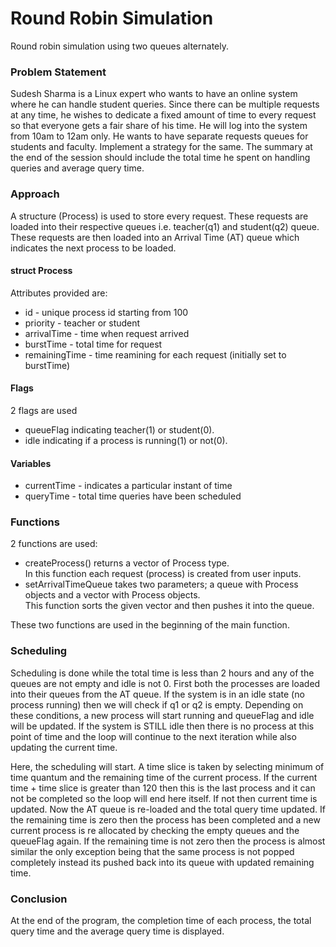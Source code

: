# Round Robin Simulation
Round robin simulation using two queues alternately.

### Problem Statement
Sudesh Sharma is a Linux expert who wants to have an online system where he can handle student queries. 
Since there can be multiple requests at any time, he wishes to dedicate a fixed amount of time to every request so that everyone gets a fair share of his time. 
He will log into the system from 10am to 12am only. He wants to have separate requests queues for students and faculty.
Implement a strategy for the same. The summary at the end of the session should include the total time he spent on handling queries and average query time.
​
### Approach
A structure (Process) is used to store every request.
These requests are loaded into their respective queues i.e. teacher(q1) and student(q2) queue.
These requests are then loaded into an Arrival Time (AT) queue which indicates the next process to be loaded.


#### struct Process
Attributes provided are:
+ id - unique process id starting from 100
+ priority - teacher or student
+ arrivalTime - time when request arrived
+ burstTime - total time for request
+ remainingTime - time reamining for each request (initially set to burstTime)

#### Flags 

2 flags are used

+ queueFlag indicating teacher(1) or student(0). 
+ idle indicating if a process is running(1) or not(0).  

#### Variables
+ currentTime - indicates a particular instant of time
+ queryTime - total time queries have been scheduled


### Functions
2 functions are used:
+ createProcess() returns a vector of Process type.  
In this function each request (process) is created from user inputs.
+ setArrivalTimeQueue takes two parameters; a queue with Process objects and a vector with Process objects.  
This function sorts the given vector and then pushes it into the queue.  

These two functions are used in the beginning of the main function. 


### Scheduling

Scheduling is done while the total time is less than 2 hours and any of the queues are not empty and idle is not 0.
First both the processes are loaded into their queues from the AT queue.
If the system is in an idle state (no process running) then we will check if q1 or q2 is empty.
Depending on these conditions, a new process will start running and queueFlag and idle will be updated.
If the system is STILL idle then there is no process at this point of time and the loop will continue to the next iteration while also updating the current time.

Here, the scheduling will start. A time slice is taken by selecting minimum of time quantum and the remaining time of the current process.
If the current time + time slice is greater than 120 then this is the last process and it can not be completed so the loop will end here itself. If not then current time is updated.
Now the AT queue is re-loaded and the total query time updated.
If the remaining time is zero then the process has been completed and a new current process is re allocated by checking the empty queues and the queueFlag again.
If the remaining time is not zero then the process is almost similar the only exception being that the same process is not popped completely instead its pushed back into its queue with updated remaining time.


### Conclusion
At the end of the program, the completion time of each process, the total query time and the average query time is displayed.

